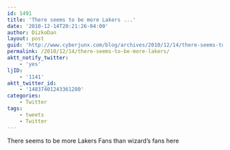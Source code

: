 ```yaml
---
id: 1491
title: 'There seems to be more Lakers ...'
date: '2010-12-14T20:21:26-04:00'
author: DizkoDan
layout: post
guid: 'http://www.cyberjunx.com/blog/archives/2010/12/14/there-seems-to-be-more-lakers/'
permalink: /2010/12/14/there-seems-to-be-more-lakers/
aktt_notify_twitter:
    - 'yes'
ljID:
    - '1141'
aktt_twitter_id:
    - '14837401243361280'
categories:
    - Twitter
tags:
    - tweets
    - Twitter
---
```


There seems to be more Lakers Fans than wizard’s fans here